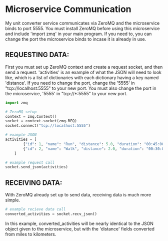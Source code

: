 # Microservice Communication

My unit converter service communicates via ZeroMQ and the microservice binds to port 5555. You must install ZeroMQ before using this microservice and include 'import zmq' in your main program. If you need to, you can change the port the microservice binds to incase it is already in use.

## REQUESTING DATA:
First you must set up ZeroMQ context and create a request socket, and then send a request. 'activities' is an example of what the JSON will need to look like, which is a list of dictionaries with each dictionary having a key named 'distance'. If you need to change the port, change the '5555' in "tcp://localhost:5555" to your new port. You must also change the port in the microservice, '5555' in "tcp://*:5555" to your new port.

```python
import zmq

# ZeroMQ setup
context = zmq.Context()
socket = context.socket(zmq.REQ)
socket.connect("tcp://localhost:5555")

# example JSON
activities = [
        {"id": 1, "name": "Run", "distance": 5.0, "duration": "00:45:00"},
        {"id": 2, "name": "Walk", "distance": 2.0, "duration": "00:30:00"}
    ]

# example request call
socket.send_json(activities)
```

## RECEIVING DATA:
With ZeroMQ already set up to send data, receiving data is much more simple.

```python
# example recieve data call
converted_activities = socket.recv_json()
```

In this example, converted_activities will be nearly identical to the JSON
object given to the microservice, but with the 'distance' fields converted
from miles to kilometers.